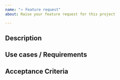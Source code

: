 ```yaml
---
name: "⭐️ Feature request"
about: Raise your feature request for this project

---
```


## Description

## Use cases / Requirements

## Acceptance Criteria
